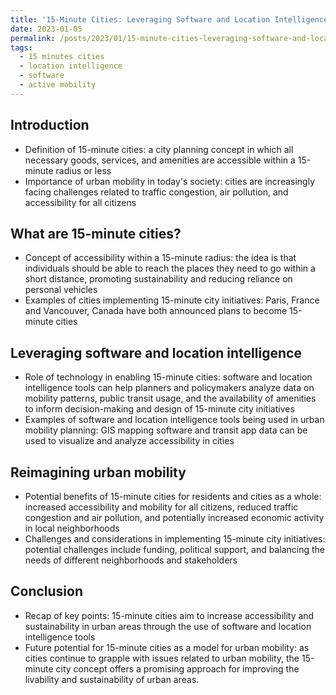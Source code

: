 ```yaml
---
title: '15-Minute Cities: Leveraging Software and Location Intelligence to Reimagine Urban Mobility'
date: 2023-01-05
permalink: /posts/2023/01/15-minute-cities-leveraging-software-and-location-intelligence-to-reimagine-urban-mobility/
tags: 
  - 15 minutes cities 
  - location intelligence 
  - software
  - active mobility
---
```


## Introduction
- Definition of 15-minute cities: a city planning concept in which all necessary goods, services, and amenities are accessible within a 15-minute radius or less
- Importance of urban mobility in today's society: cities are increasingly facing challenges related to traffic congestion, air pollution, and accessibility for all citizens

## What are 15-minute cities?
- Concept of accessibility within a 15-minute radius: the idea is that individuals should be able to reach the places they need to go within a short distance, promoting sustainability and reducing reliance on personal vehicles
- Examples of cities implementing 15-minute city initiatives: Paris, France and Vancouver, Canada have both announced plans to become 15-minute cities

## Leveraging software and location intelligence
- Role of technology in enabling 15-minute cities: software and location intelligence tools can help planners and policymakers analyze data on mobility patterns, public transit usage, and the availability of amenities to inform decision-making and design of 15-minute city initiatives
- Examples of software and location intelligence tools being used in urban mobility planning: GIS mapping software and transit app data can be used to visualize and analyze accessibility in cities

## Reimagining urban mobility
- Potential benefits of 15-minute cities for residents and cities as a whole: increased accessibility and mobility for all citizens, reduced traffic congestion and air pollution, and potentially increased economic activity in local neighborhoods
- Challenges and considerations in implementing 15-minute city initiatives: potential challenges include funding, political support, and balancing the needs of different neighborhoods and stakeholders

## Conclusion
- Recap of key points: 15-minute cities aim to increase accessibility and sustainability in urban areas through the use of software and location intelligence tools
- Future potential for 15-minute cities as a model for urban mobility: as cities continue to grapple with issues related to urban mobility, the 15-minute city concept offers a promising approach for improving the livability and sustainability of urban areas.